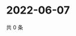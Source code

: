 # 2022-06-07

共 0 条

<!-- BEGIN WEIBO -->
<!-- 最后更新时间 Tue Jun 07 2022 21:25:33 GMT+0800 (China Standard Time) -->

<!-- END WEIBO -->
